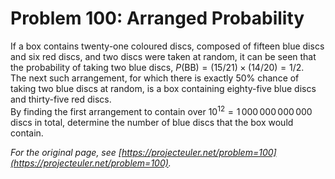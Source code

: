 # Problem 100: Arranged Probability
  
If a box contains twenty-one coloured discs, composed of fifteen blue discs and six red discs, and two discs were taken at random, it can be seen that the probability of taking two blue discs, $P(\text{BB}) = (15/21) \times (14/20) = 1/2$.  
The next such arrangement, for which there is exactly $50\%$ chance of taking two blue discs at random, is a box containing eighty-five blue discs and thirty-five red discs.  
By finding the first arrangement to contain over $10^{12} = 1\,000\,000\,000\,000$ discs in total, determine the number of blue discs that the box would contain.  

*For the original page, see [https://projecteuler.net/problem=100](https://projecteuler.net/problem=100).*
